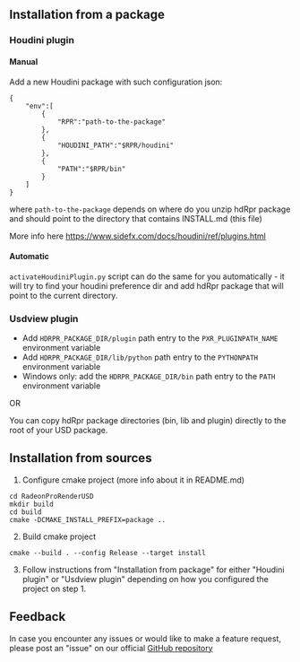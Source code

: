 ## Installation from a package

### Houdini plugin

#### Manual

Add a new Houdini package with such configuration json:
```
{
    "env":[
        {
            "RPR":"path-to-the-package"
        },
        {
            "HOUDINI_PATH":"$RPR/houdini"
        },
        {
            "PATH":"$RPR/bin"
        }
    ]
}
```
where `path-to-the-package` depends on where do you unzip hdRpr package and should point to the directory that contains INSTALL.md (this file)

More info here https://www.sidefx.com/docs/houdini/ref/plugins.html

#### Automatic

`activateHoudiniPlugin.py` script can do the same for you automatically - it will try to find your houdini preference dir and add hdRpr package that will point to the current directory.

### Usdview plugin

* Add `HDRPR_PACKAGE_DIR/plugin` path entry to the `PXR_PLUGINPATH_NAME` environment variable
* Add `HDRPR_PACKAGE_DIR/lib/python` path entry to the `PYTHONPATH` environment variable
* Windows only: add the `HDRPR_PACKAGE_DIR/bin` path entry to the `PATH` environment variable

OR

You can copy hdRpr package directories (bin, lib and plugin) directly to the root of your USD package.

## Installation from sources

1. Configure cmake project (more info about it in README.md)

```
cd RadeonProRenderUSD
mkdir build
cd build
cmake -DCMAKE_INSTALL_PREFIX=package ..
```

2. Build cmake project
```
cmake --build . --config Release --target install
```

3. Follow instructions from "Installation from package" for either "Houdini plugin" or "Usdview plugin" depending on how you configured the project on step 1.

## Feedback

In case you encounter any issues or would like to make a feature request, please post an "issue" on our official [GitHub repository](https://github.com/GPUOpen-LibrariesAndSDKs/RadeonProRenderUSD/issues)
